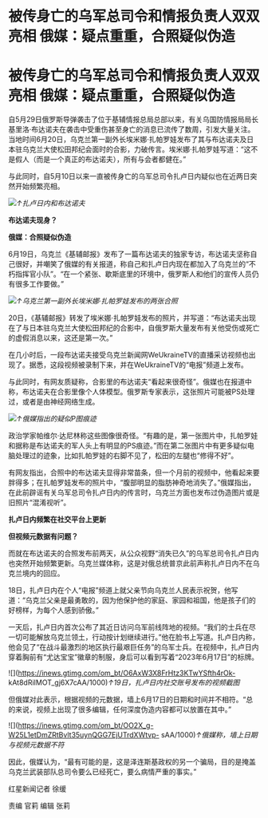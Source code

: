 # 被传身亡的乌军总司令和情报负责人双双亮相 俄媒：疑点重重，合照疑似伪造

# 被传身亡的乌军总司令和情报负责人双双亮相 俄媒：疑点重重，合照疑似伪造

自5月29日俄罗斯导弹袭击了位于基辅情报总局总部以来，有关乌国防情报局局长基里洛·布达诺夫在袭击中受重伤甚至身亡的消息已流传了数周，引发大量关注。当地时间6月20日，乌克兰第一副外长埃米娜·扎帕罗娃发布了其与布达诺夫及日本驻乌克兰大使松田邦纪会面时的合影，力破传言。埃米娜·扎帕罗娃写道：“这不是假人（而是一个真正的布达诺夫），所有与会者都健在。”

与此同时，自5月10日以来一直被传身亡的乌军总司令扎卢日内疑似也在近两日突然开始频繁亮相。

![](https://inews.gtimg.com/om_bt/OeQd8kL8T1cqXZERSeJVCpTixZQiqOhXZb59iCzZ_kV0cAA/1000)_↑扎卢日内和布达诺夫_

**布达诺夫现身？**

**俄媒：合照疑似伪造**

6月19日，乌克兰《基辅邮报》发布了一篇布达诺夫的独家专访，布达诺夫坚称自己很好，并嘲笑了俄媒的有关报道，称自己和扎卢日内现在都加入了乌克兰的“不朽指挥官小队”。“在一个紧张、歇斯底里的环境中，俄罗斯人和他们的宣传人员仍有很多工作要做。”

![](https://inews.gtimg.com/om_bt/OuR2_mmkWzXAUj2j5JKRllV42YvWIEOFFWRyg7lqwU_hcAA/1000)_↑乌克兰第一副外长埃米娜·扎帕罗娃发布的两张合照_

20日，《基辅邮报》转发了埃米娜·扎帕罗娃发布的照片，并写道：“布达诺夫出现在了与日本驻乌克兰大使松田邦纪的合影中，自俄罗斯大量发布有关他受伤或死亡的虚假消息以来，这还是第一次。”

在几小时后，一段布达诺夫接受乌克兰新闻网WeUkraineTV的直播采访视频也出现了。据悉，这段视频被录制下来，并在WeUkraineTV的“电报”频道上发布。

与此同时，有网友质疑称，合影里的布达诺夫“看起来很奇怪”。俄媒也在报道中称，布达诺夫在合影里像个人体模型。俄罗斯专家表示，这张照片可能被PS处理过，或者是由神经网络生成。

![](https://inews.gtimg.com/om_bt/OezIdFRQbIu77x8U-r7A3U_vPl12n09NdHXeB3wUxbQy4AA/1000)_↑俄媒指出的疑似P图痕迹_

政治学家帕维尔·达尼林称这些图像很奇怪。“有趣的是，第一张图片中，扎帕罗娃和据称是布达诺夫的军人头上有明显的PS痕迹。”而在第二张图片中有更多疑似电脑处理过的迹象，比如扎帕罗娃的右脚不见了，松田的左腿也“修得不好”。

有网友指出，合照中的布达诺夫显得非常苗条，但一个月前的视频中，他看起来要胖得多；在扎帕罗娃发布的照片中，“腹部明显的脂肪神奇地消失了。”俄媒指出，在此前辟谣有关乌军总司令扎卢日内的传言时，乌克兰方面也发布过伪造图片或是旧照片“混淆视听”。

**扎卢日内频繁在社交平台上更新**

**但视频元数据有问题？**

而就在布达诺夫的合照发布前两天，从公众视野“消失已久”的乌军总司令扎卢日内也突然开始频繁更新。乌克兰媒体称，这是对俄总统普京此前声称扎卢日内不在乌克兰境内的回应。

18日，扎卢日内在个人“电报”频道上就父亲节向乌克兰人民表示祝贺，他写道：“乌克兰父亲是最勇敢的，因为他保护他的家庭、家园和祖国，他是孩子们的好榜样，为每个人感到骄傲。”

一天后，扎卢日内首次公布了其近日访问乌军前线阵地的视频。“我们的士兵在尽一切可能解放乌克兰领土，行动按计划继续进行。”他在脸书上写道。扎卢日内称，他会见了“在战斗最激烈的地区执行最艰巨任务”的乌军士兵。在视频中，扎卢日内穿着胸前有“尤达宝宝”徽章的制服，身后可以看到写着“2023年6月17日”的标牌。

![](https://inews.gtimg.com/om_bt/O6AxW3X8FrHtz3KTwYSfth4rOk-
kAt8dRiIMOT_gj6X7cAA/1000)_↑19日，扎卢日内社交账号发布的视频截图_

但俄媒对此表示，根据视频的元数据，墙上6月17日的日期和时间并不相符。“总的来说，视频上出现了很多编辑，任何深度伪造内容都可以放置在其中。”

![](https://inews.gtimg.com/om_bt/OO2X_g-W25L1etDmZRtBvlt35uynQGG7EjUTrdXWtvp-
sAA/1000)_↑俄媒称，墙上日期与视频元数据不符_

因此，俄媒认为，“最有可能的是，这是泽连斯基政权的另一个骗局，目的是掩盖乌克兰武装部队总司令要么已经死亡，要么病情严重的事实。”

红星新闻记者 徐缓

责编 官莉 编辑 张莉

